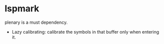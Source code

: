 # lspmark

plenary is a must dependency.

 - Lazy calibrating: calibrate the symbols in that buffer only when entering it.
